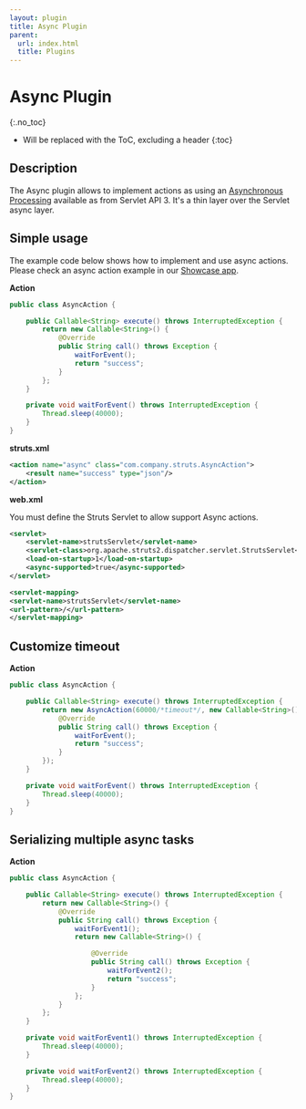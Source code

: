 ```yaml
---
layout: plugin
title: Async Plugin
parent:
  url: index.html
  title: Plugins
---
```


# Async Plugin
{:.no_toc}

* Will be replaced with the ToC, excluding a header
{:toc}

## Description

The Async plugin allows to implement actions as using
an [Asynchronous Processing](https://docs.oracle.com/javaee/7/tutorial/servlets012.htm)
available as from Servlet API 3. It's a thin layer over the Servlet async layer.

## Simple usage

The example code below shows how to implement and use async actions. Please check an async action example
in our [Showcase app](https://github.com/apache/struts/tree/master/apps/showcase/src/main/java/org/apache/struts2/showcase/async).

**Action**

```java
public class AsyncAction {

    public Callable<String> execute() throws InterruptedException {
        return new Callable<String>() {
            @Override
            public String call() throws Exception {
                waitForEvent();
                return "success";
            }
        };
    }

    private void waitForEvent() throws InterruptedException {
        Thread.sleep(40000);
    }
}
```

**struts.xml**

```xml
<action name="async" class="com.company.struts.AsyncAction">
    <result name="success" type="json"/>
</action>
```

**web.xml**

You must define the Struts Servlet to allow support Async actions.

```xml
<servlet>
    <servlet-name>strutsServlet</servlet-name>
    <servlet-class>org.apache.struts2.dispatcher.servlet.StrutsServlet</servlet-class>
    <load-on-startup>1</load-on-startup>
    <async-supported>true</async-supported>
</servlet>

<servlet-mapping>
<servlet-name>strutsServlet</servlet-name>
<url-pattern>/</url-pattern>
</servlet-mapping>
```

## Customize timeout

**Action**

```java
public class AsyncAction {

    public Callable<String> execute() throws InterruptedException {
        return new AsyncAction(60000/*timeout*/, new Callable<String>() {
            @Override
            public String call() throws Exception {
                waitForEvent();
                return "success";
            }
        });
    }

    private void waitForEvent() throws InterruptedException {
        Thread.sleep(40000);
    }
}
```

## Serializing multiple async tasks

**Action**

```java
public class AsyncAction {

    public Callable<String> execute() throws InterruptedException {
        return new Callable<String>() {
            @Override
            public String call() throws Exception {
                waitForEvent1();
                return new Callable<String>() {

                    @Override
                    public String call() throws Exception {
                        waitForEvent2();
                        return "success";
                    }
                };
            }
        };
    }

    private void waitForEvent1() throws InterruptedException {
        Thread.sleep(40000);
    }

    private void waitForEvent2() throws InterruptedException {
        Thread.sleep(40000);
    }
}
```
